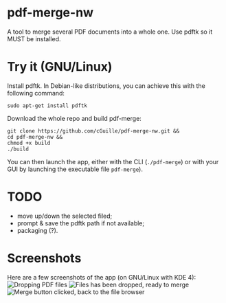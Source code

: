 pdf-merge-nw
============

A tool to merge several PDF documents into a whole one. Use pdftk so it MUST be installed.

Try it (GNU/Linux)
==================

Install pdftk. In Debian-like distributions, you can achieve this with the following command:
```
sudo apt-get install pdftk
```

Download the whole repo and build pdf-merge:
```
git clone https://github.com/cGuille/pdf-merge-nw.git &&
cd pdf-merge-nw &&
chmod +x build
./build
```

You can then launch the app, either with the CLI (`./pdf-merge`) or with your GUI by launching the executable file `pdf-merge`).

TODO
====
 - move up/down the selected filed;
 - prompt & save the pdftk path if not available;
 - packaging (?).


Screenshots
===========
Here are a few screenshots of the app (on GNU/Linux with KDE 4):
![Dropping PDF files](http://publisher.guillaumecharmetant.com/pdf-merge-screenshots/pdfmerge-s1.png)
![Files has been dropped, ready to merge](http://publisher.guillaumecharmetant.com/pdf-merge-screenshots/pdfmerge-s2.png)
![Merge button clicked, back to the file browser](http://publisher.guillaumecharmetant.com/pdf-merge-screenshots/pdfmerge-s3.png)
